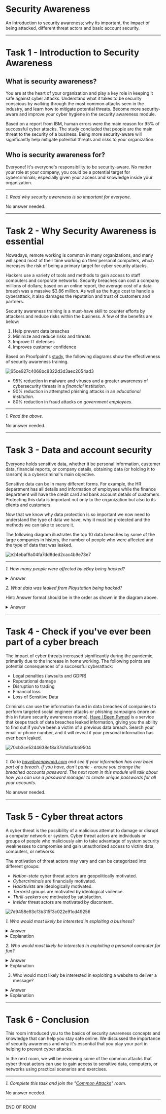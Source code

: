 # Security Awareness

An introduction to security awareness; why its important, the impact of being attacked, different threat actors and basic account security.

---

# Task 1 - Introduction to Security Awareness

## What is security awareness?

You are at the heart of your organization and play a key role in keeping it safe against cyber attacks. Understand what it takes to be security conscious by walking through the most common attacks seen in the industry, and learn how to mitigate potential threats. Become more security-aware and improve your cyber hygiene in the security awareness module.

Based on a report from IBM, human errors were the main reason for 95% of successful cyber attacks. The study concluded that people are the main threat to the security of a business. Being more security-aware will significantly help mitigate potential threats and risks to your organization.

## Who is security awareness for?

Everyone! It's everyone's responsibility to be security-aware. No matter your role at your company, you could be a potential target for cybercriminals; especially given your access and knowledge inside your organization.

---

_1. Read why security awareness is so important for everyone._

No answer needed.

---

# Task 2 - Why Security Awareness is essential

Nowadays, remote working is common in many organizations, and many will spend most of their time working on their personal computers, which increases the risk of being a primary target for cyber security attacks.

Hackers use a variety of tools and methods to gain access to staff computers and corporate networks. Security breaches can cost a company millions of dollars; based on an online report, the average cost of a data breach was a massive $3.86 million. As well as the huge cost to handle a cyberattack, it also damages the reputation and trust of customers and partners.

Security awareness training is a must-have skill to counter efforts by attackers and reduce risks within the business. A few of the benefits are below:

1. Help prevent data breaches
2. Minimize and reduce risks and threats
3. Improve IT defenses
4. Improves customer confidence

Based on Proofpoint's [study](https://www.proofpoint.com/us/threat-reference/security-awareness-training), the following diagrams show the effectiveness of security awareness training.

![65ce927c4068bc8322d3d3aec2054ad3](https://github.com/djiotua/tryhackme/assets/134016731/60cdddc4-eb5d-4082-ba06-3a957d361986)

- 95% reduction in malware and viruses and a greater awareness of cybersecurity threats in a _financial institution_.
- 90% reduction in attempted phishing attacks in an _educational institution_.
- 80% reduction in fraud attacks on _government employees_.

---

_1. Read the above._

No answer needed.

---

# Task 3 - Data and account security

Everyone holds sensitive data, whether it be personal information, customer data, financial reports, or company details, obtaining data (or holding it to ransom) is a cybercriminal's main objective.

Sensitive data can be in many different forms. For example, the HR department has all details and information of employees while the finance department will have the credit card and bank account details of customers. Protecting this data is important not only to the organization but also to its clients and customers.

Now that we know why data protection is so important we now need to understand the type of data we have, why it must be protected and the methods we can take to secure it.

The following diagram illustrates the top 10 data breaches by some of the large companies in history, the number of people who were affected and the type of data that was leaked.

![e24ebaf9a04fa7dd8ded2cac4b9e73e7](https://github.com/djiotua/tryhackme/assets/134016731/b7097f77-fa3d-4294-ac1d-7e2daf5499ae)

---

_1. How many people were affected by eBay being hacked?_

  <details>
    <summary>Answer</summary>

    145 million
  </details>

_2. What data was leaked from Playstation being hacked?_

  Hint: Answer format should be in the order as shown in the diagram above.
  
  <details>
    <summary>Answer</summary>

    names, addresses, e-mail, birth dates
  </details>

---

# Task 4 - Check if you've ever been part of a cyber breach

The impact of cyber threats increased significantly during the pandemic, primarily due to the increase in home working. The following points are potential consequences of a successful cyberattack:

- Legal penalties (lawsuits and GDPR)
- Reputational damage
- Disruption to trading
- Financial loss
- Loss of Sensitive Data

Criminals can use the information found in data breaches of companies to perform targeted social engineer attacks or phishing campaigns (more on this in future security awareness rooms). [Have I Been Pwned](https://haveibeenpwned.com/) is a service that keeps track of data breaches leaked information, giving you the ability to find out if you've been a victim of a previous data breach. Search your email or phone number, and it will reveal if your personal information has ever been leaked.

![70cb3ce5244638ef8a37b1d5a1bb9504](https://github.com/djiotua/tryhackme/assets/134016731/96916b07-ded5-4cf9-8ffd-2b53137a96e6)

---

_1. Go to [haveibeenpwned.com](https://haveibeenpwned.com/) and see if your information has ever been part of a breach. If you have, don't panic - ensure you change the breached accounts password. The next room in this module will talk about how you can use a password manager to create unique passwords for all your accounts._

No answer needed.

---

# Task 5 - Cyber threat actors

A cyber threat is the possibility of a malicious attempt to damage or disrupt a computer network or system. Cyber threat actors are individuals or groups of people who maliciously aim to take advantage of system security weaknesses to compromise and gain unauthorized access to victim data, computers, or networks.

The motivation of threat actors may vary and can be categorized into different groups:

- _Nation-state_ cyber threat actors are geopolitically motivated.
- _Cybercriminals_ are financially motivated.
- _Hacktivists_ are ideologically motivated.
- _Terrorist_ groups are motivated by ideological violence.
- _Thrill-seekers_ are motivated by satisfaction.
- _Insider_ threat actors are motivated by discontent.

![7d9458e93cf3b315f3c022e91cd49256](https://github.com/djiotua/tryhackme/assets/134016731/b89c5e05-8637-4458-990f-c80873a3d3c0)

_1. Who would most likely be interested in exploiting a business?_

  <details>
    <summary>Answer</summary>

    Cybercriminals
  </details>

  <details>
    <summary>Explanation</summary>

    Business usually has something that can bring financial benefit to cybercriminals, based on the aforementioned points.
  </details>

_2. Who would most likely be interested in exploiting a personal computer for fun?_

  <details>
    <summary>Answer</summary>

    Thrill-seekers
  </details>

  <details>
    <summary>Explanation</summary>

    "For fun" usually involves satisfaction.
  </details>

3. Who would most likely be interested in exploiting a website to deliver a message?

  <details>
    <summary>Answer</summary>

    Hacktivists
  </details>

  <details>
    <summary>Explanation</summary>

    Just like an activist campaigning through protest etc., hacktivists campaign through means online (eg., exploiting)
  </details>

---

# Task 6 - Conclusion

This room introduced you to the basics of security awareness concepts and knowledge that can help you stay safe online. We discussed the importance of security awareness and why it's essential that you play your part in helping to prevent cyber attacks.

In the next room, we will be reviewing some of the common attacks that cyber threat actors can use to gain access to sensitive data, computers, or networks using practical scenarios and exercises.

---

_1. Complete this task and join the "[Common Attacks](https://tryhackme.com/room/commonattacks)" room._

No answer needed.

---

END OF ROOM
